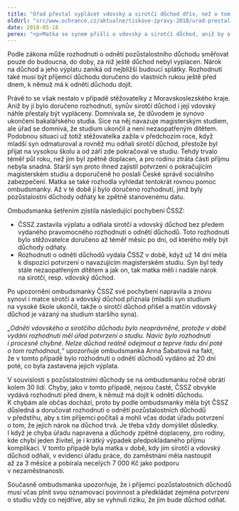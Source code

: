 ```yaml
---
title: "Úřad přestal vyplácet vdovský a sirotčí důchod dřív, než o tom rozhodl"
oldUrl: "src/www.ochrance.cz/aktualne/tiskove-zpravy-2018/urad-prestal-vyplacet-vdovsky-a-sirotci-duchod-driv-nez-o-tom-rozhodl"
date: 2018-05-18
perex: "<p>Matka se synem přišli o vdovský a sirotčí důchod, aniž by o tom úřad předtím rozhodl a rozhodnutí jim doručil. Později vydané rozhodnutí jim navíc odňalo důchody k již uplynulému datu, což podle zákona není možné.</p>"
---
```


<!-- imported from the old website -->

<p>Podle zákona může rozhodnutí o odnětí pozůstalostního důchodu směřovat pouze do budoucna, do doby, za niž ještě důchod nebyl vyplacen. Nárok na důchod a jeho výplatu zaniká od nejbližší budoucí splátky. Rozhodnutí také musí být příjemci důchodu doručeno do vlastních rukou ještě před dnem, k němuž má k odnětí důchodu dojít.</p> <p>Právě to se však nestalo v případě stěžovatelky z Moravskoslezského kraje. Aniž by jí bylo doručeno rozhodnutí, synův sirotčí důchod i její vdovský náhle přestaly být vypláceny. Domnívala se, že důvodem je synovo ukončení bakalářského studia. Sice na něj navazuje magisterským studiem, ale úřad se domnívá, že studium ukončil a není nezaopatřeným dítětem. Podobnou situaci už totiž stěžovatelka zažila v předchozím roce, když mladší syn odmaturoval a rovněž mu odňali sirotčí důchod, přestože byl přijat na vysokou školu a od září zde pokračoval ve studiu. Tehdy trvalo téměř půl roku, než jim byl zpětně doplacen, a pro rodinu ztráta části příjmu nebyla snadná. Starší syn proto ihned zajistil potvrzení o pokračujícím magisterském studiu a doporučeně ho poslali České správě sociálního zabezpečení. Matka se také rozhodla vyhledat tentokrát rovnou pomoc ombudsmanky. Až v té době jí bylo doručeno rozhodnutí, jímž byly pozůstalostní důchody odňaty ke zpětně stanovenému datu.</p> <p>Ombudsmanka šetřením zjistila následující pochybení ČSSZ:</p><ul><li>ČSSZ zastavila výplatu a odňala sirotčí a vdovský důchod bez předem vydaného pravomocného rozhodnutí o odnětí důchodů. Toto rozhodnutí bylo stěžovatelce doručeno až téměř měsíc po dni, od kterého měly být důchody odňaty.</li><li>Rozhodnutí o odnětí důchodů vydala ČSSZ v době, když už 14 dní měla k dispozici potvrzení o navazujícím magisterském studiu. Syn byl tedy stále nezaopatřeným dítětem a jak on, tak matka měli i nadále nárok na sirotčí, resp. vdovský důchod.</li></ul>  <p>Po upozornění ombudsmanky ČSSZ své pochybení napravila a znovu synovi i matce sirotčí a vdovský důchod přiznala (mladší syn studium na vysoké škole ukončil, takže o sirotčí důchod přišel a matčin vdovský důchod je vázaný na studium staršího syna).</p> <p><i>„Odnětí vdovského a sirotčího důchodu bylo neoprávněné, protože v době vydání rozhodnutí měl úřad potvrzení o studiu. Navíc bylo rozhodnutí i procesně chybné. Nelze důchod reálně odejmout a teprve řadu dní poté o tom rozhodnout,“</i> upozorňuje ombudsmanka Anna Šabatová na fakt, že v tomto případě bylo rozhodnutí o odnětí důchodů vydáno až 20 dní poté, co byla zastavena jejich výplata.</p> <p>V souvislosti s pozůstalostními důchody se na ombudsmanku ročně obrátí kolem 30 lidí. Chyby, jako v tomto případě, nejsou časté, ČSSZ obvykle vydává rozhodnutí před dnem, k němuž má dojít k odnětí důchodu. K chybám ale občas dochází, proto by podle ombudsmanky měla být ČSSZ důsledná a doručovat rozhodnutí o odnětí pozůstalostních důchodů v předstihu, aby s tím příjemci počítali a mohli včas dodat úřadu potvrzení o tom, že jejich nárok na důchod trvá. Je třeba vždy domýšlet důsledky. I když je chyba úřadu napravena a důchody zpětně doplaceny, pro rodiny, kde chybí jeden živitel, je i krátký výpadek předpokládaného příjmu komplikací. V tomto případě byla matka v době, kdy jim sirotčí a vdovský důchod odňali, v evidenci úřadu práce, do zaměstnání měla nastoupit až za 3 měsíce a pobírala necelých 7 000 Kč jako podporu v nezaměstnanosti. </p> Současně ombudsmanka upozorňuje, že i příjemci pozůstalostních důchodů musí včas plnit svou oznamovací povinnost a předkládat zejména potvrzení o studiu vždy co nejdříve, aby se vyhnuli riziku, že jim bude důchod odňat.
